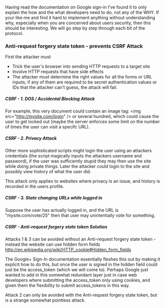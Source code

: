 Having read the documentation on Google sign-in I've found it to only explain the how and the what developers need to do, not any of the WHY.  If your like me and find it hard to implement anything without understanding why, especially when you are concerned about users security, then this should be interesting.  We will go step by step through each bit of the protocol.

### Anti-request forgery state token - prevents CSRF Attack

First the attacker must

 - Trick the user's browser into sending HTTP requests to a target site
 - Involve HTTP requests that have side effects
 - The attacker must determine the right values for all the forms or URL inputs; if any of them are required to be secret authentication values or IDs that the attacker can't guess, the attack will fail.

##### CSRF - 1. DOS / Accidental Blocking Attack

For example, this very document could contain an image tag: \<img src="http://mysite.com/login" /\> or several hundred, which could cause the user to get locked out (maybe the server enforces some limit on the number of times the user can visit a specifc URL).  

##### CSRF - 2. Privacy Attack

Other more sophisticated scripts might login the user using an attackers credentials (the script magically inputs the attackers username and password), if the user was sufficiently stupid they may then use the site while doing private things.  Later the attacker could login to the site and possibly view history of what the user did.

This attack only applies to websites where privacy is an issue, and history is recorded in the users profile.

##### CSRF - 3. State changing URLs while logged in

Suppose the user has actually logged in, and the URL is "mysite.com/vote/25" then that user may unintentially vote for something. 

##### CSRF - Anti-request forgery state token Solution

Attacks 1 & 3 can be avoided without an Anti-request forgery state token - instead the website can use hidden form fields http://en.wikipedia.org/wiki/HTTP_cookie#Hidden_form_fields

The Google+ Sign-In documentation essentially fleshes this out by making it explicit how to do this, but once the user is signed in the hidden field could just be the access_token (which we will come to). Perhaps Google just wanted to add in this somewhat redundant layer just in case web developers where submitting the access_token only using cookies, and given them the flexibility to submit access_tokens in this way.  

Attack 2 can only be avoided with the Anti-request forgery state token, but is a strange somewhat pointless attack.
